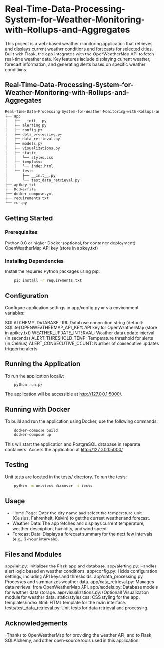 # Real-Time-Data-Processing-System-for-Weather-Monitoring-with-Rollups-and-Aggregates

This project is a web-based weather monitoring application that retrieves and displays current weather conditions and forecasts for selected cities. Built with Flask, the app integrates with the OpenWeatherMap API to fetch real-time weather data. Key features include displaying current weather, forecast information, and generating alerts based on specific weather conditions. 

## Real-Time-Data-Processing-System-for-Weather-Monitoring-with-Rollups-and-Aggregates
```bash
Real-Time-Data-Processing-System-for-Weather-Monitoring-with-Rollups-and-Aggregates
├── app
│   ├── __init__.py
│   ├── alerting.py
│   ├── config.py
│   ├── data_processing.py
│   ├── data_retrieval.py
│   ├── models.py
│   ├── visualizations.py
│   ├── static
│   │   └── styles.css
│   ├── templates
│   │   └── index.html
│   └── tests
│       ├── __init__.py
│       └── test_data_retrieval.py
├── apikey.txt
├── Dockerfile
├── docker-compose.yml
├── requirements.txt
└── run.py
```
## Getting Started

### Prerequisites


Python 3.8 or higher
Docker (optional, for container deployment)
OpenWeatherMap API key (store in apikey.txt)

### Installing Dependencies

Install the required Python packages using pip:
```bash
    pip install -r requirements.txt
```
## Configuration

Configure application settings in app/config.py or via environment variables:

SQLALCHEMY_DATABASE_URI: Database connection string (default: SQLite)
OPENWEATHERMAP_API_KEY: API key for OpenWeatherMap (store in apikey.txt)
WEATHER_UPDATE_INTERVAL: Weather data update interval (in seconds)
ALERT_THRESHOLD_TEMP: Temperature threshold for alerts (in Celsius)
ALERT_CONSECUTIVE_COUNT: Number of consecutive updates triggering alerts

## Running the Application

To run the application locally:
```bash
    python run.py
```

The application will be accessible at http://127.0.0.1:5000/.

## Running with Docker

To build and run the application using Docker, use the following commands:
```bash
    docker-compose build
    docker-compose up
```
This will start the application and PostgreSQL database in separate containers. Access the application at http://127.0.0.1:5000/.

## Testing

Unit tests are located in the tests/ directory. To run the tests:
```bash
    python -m unittest discover -s tests
```
## Usage

- Home Page: Enter the city name and select the temperature unit (Celsius, Fahrenheit, Kelvin) to get the current weather and forecast.
- Weather Data: The app fetches and displays current temperature, weather description, humidity, and wind speed.
- Forecast Data: Displays a forecast summary for the next few intervals (e.g., 3-hour intervals).

## Files and Modules
app/__init__.py: Initializes the Flask app and database.
app/alerting.py: Handles alert logic based on weather conditions.
app/config.py: Holds configuration settings, including API keys and thresholds.
app/data_processing.py: Processes and summarizes weather data.
app/data_retrieval.py: Manages data retrieval from OpenWeatherMap API.
app/models.py: Database models for weather data storage.
app/visualizations.py: (Optional) Visualization module for weather data.
static/styles.css: CSS styling for the app.
templates/index.html: HTML template for the main interface.
tests/test_data_retrieval.py: Unit tests for data retrieval and processing.

## Acknowledgements
-Thanks to OpenWeatherMap for providing the weather API, and to Flask, SQLAlchemy, and other open-source tools used in this application.